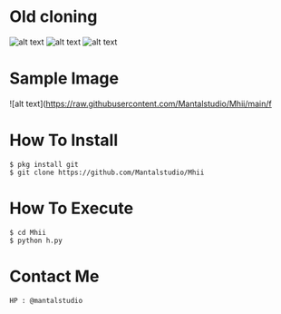 # Old cloning

![alt text](https://img.shields.io/badge/Coded-xNot_Found-blue.svg)
![alt text](https://img.shields.io/badge/Size-5.00KB-yellow.svg)
![alt text](https://img.shields.io/badge/Bash-green.svg)

# Sample Image
![alt text](https://raw.githubusercontent.com/Mantalstudio/Mhii/main/f

# How To Install
```
$ pkg install git
$ git clone https://github.com/Mantalstudio/Mhii
```

# How To Execute
```
$ cd Mhii
$ python h.py
```

# Contact Me
```
HP : @mantalstudio

```
